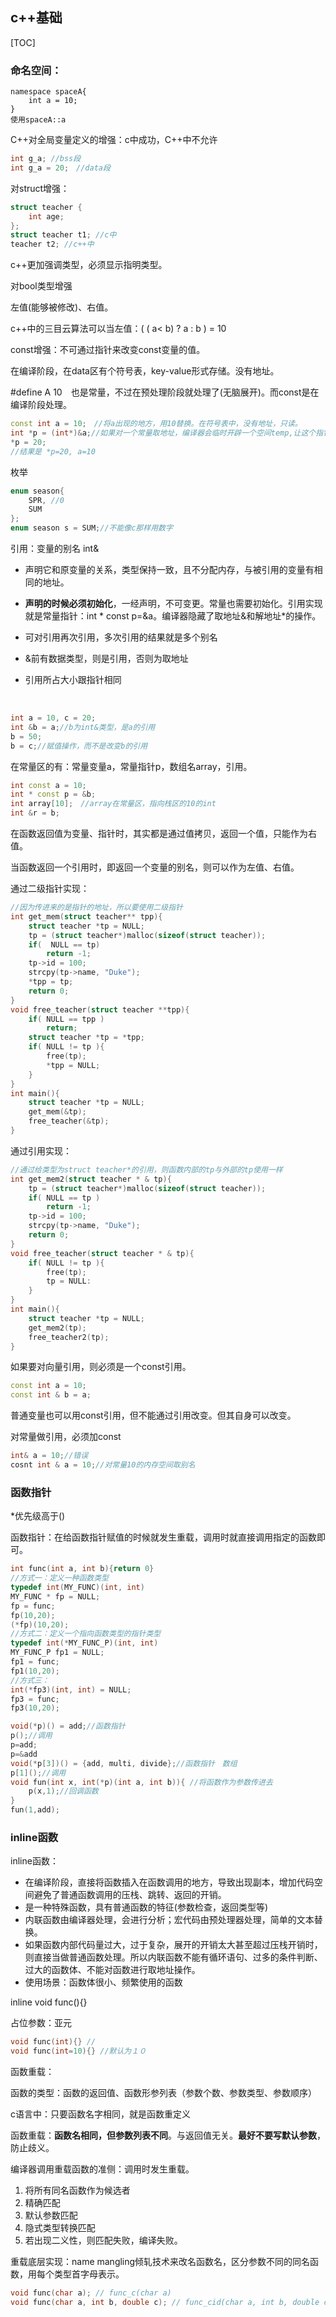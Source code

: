 ## c++基础

[TOC]

### 命名空间：

```c+
namespace spaceA{
    int a = 10;
}
使用spaceA::a
```

C++对全局变量定义的增强：c中成功，C++中不允许

```c
int g_a; //bss段
int g_a = 20;　//data段
```

对struct增强：

```c
struct teacher {
    int age;
};
struct teacher t1; //c中
teacher t2; //c++中
```

c++更加强调类型，必须显示指明类型。

对bool类型增强

左值(能够被修改)、右值。

c++中的三目云算法可以当左值：( ( a< b) ? a : b ) = 10

const增强：不可通过指针来改变const变量的值。

在编译阶段，在data区有个符号表，key-value形式存储。没有地址。

\#define A 10　也是常量，不过在预处理阶段就处理了(无脑展开)。而const是在编译阶段处理。

```c++
const int a = 10;　//将a出现的地方，用10替换。在符号表中，没有地址，只读。
int *p = (int*)&a;//如果对一个常量取地址，编译器会临时开辟一个空间temp,让这个指针指向这个临时空间。
*p = 20;
//结果是 *p=20, a=10
```

枚举

```c++
enum season{
    SPR, //0
    SUM
};
enum season s = SUM;//不能像c那样用数字
```

引用：变量的别名 int&

- 声明它和原变量的关系，类型保持一致，且不分配内存，与被引用的变量有相同的地址。

- **声明的时候必须初始化**，一经声明，不可变更。常量也需要初始化。引用实现就是常量指针：int * const p=&a。编译器隐藏了取地址&和解地址*的操作。

- 可对引用再次引用，多次引用的结果就是多个别名

- &前有数据类型，则是引用，否则为取地址

- 引用所占大小跟指针相同

  ​

```c++
int a = 10, c = 20;
int &b = a;//b为int&类型，是a的引用
b = 50;
b = c;//赋值操作，而不是改变b的引用
```

在常量区的有：常量变量a，常量指针p，数组名array，引用。

```c++
int const a = 10;
int * const p = &b;
int array[10];　//array在常量区，指向栈区的10的int
int &r = b;
```

在函数返回值为变量、指针时，其实都是通过值拷贝，返回一个值，只能作为右值。

当函数返回一个引用时，即返回一个变量的别名，则可以作为左值、右值。

通过二级指针实现：

```c++
//因为传进来的是指针的地址，所以要使用二级指针
int get_mem(struct teacher** tpp){
    struct teacher *tp = NULL;
    tp = (struct teacher*)malloc(sizeof(struct teacher));
    if(  NULL == tp)
        return -1;
    tp->id = 100;
    strcpy(tp->name, "Duke");
    *tpp = tp;
    return 0;
}
void free_teacher(struct teacher **tpp){
    if( NULL == tpp )
        return;
    struct teacher *tp = *tpp;
    if( NULL != tp ){
        free(tp);
        *tpp = NULL;
    }
}
int main(){
    struct teacher *tp = NULL;
    get_mem(&tp);
    free_teacher(&tp);
}
```

通过引用实现：

```c++
//通过给类型为struct teacher*的引用，则函数内部的tp与外部的tp使用一样
int get_mem2(struct teacher * & tp){
    tp = (struct teacher*)malloc(sizeof(struct teacher));
    if( NULL == tp )
        return -1;
    tp->id = 100;
    strcpy(tp->name, "Duke");
    return 0;
}
void free_teacher(struct teacher * & tp){
    if( NULL != tp ){
        free(tp);
        tp = NULL:
    }
}
int main(){
    struct teacher *tp = NULL;
    get_mem2(tp);
    free_teacher2(tp);
}
```

如果要对向量引用，则必须是一个const引用。

```c++
const int a = 10;
const int & b = a;
```

普通变量也可以用const引用，但不能通过引用改变。但其自身可以改变。

对常量做引用，必须加const

```c++
int& a = 10;//错误
cosnt int & a = 10;//对常量10的内存空间取别名
```

### 函数指针

*优先级高于()

函数指针：在给函数指针赋值的时候就发生重载，调用时就直接调用指定的函数即可。

```c++
int func(int a, int b){return 0}
//方式一：定义一种函数类型
typedef int(MY_FUNC)(int, int)
MY_FUNC * fp = NULL;
fp = func;
fp(10,20);
(*fp)(10,20);
//方式二：定义一个指向函数类型的指针类型
typedef int(*MY_FUNC_P)(int, int)
MY_FUNC_P fp1 = NULL;
fp1 = func;
fp1(10,20);
//方式三：
int(*fp3)(int, int) = NULL;
fp3 = func; 
fp3(10,20);
```

```c++
void(*p)() = add;//函数指针
p();//调用
p=add;
p=&add
void(*p[3])() = {add, multi, divide};//函数指针　数组
p[1]();//调用
void fun(int x, int(*p)(int a, int b)){ //将函数作为参数传进去
    p(x,1);//回调函数
}
fun(1,add);
```



### inline函数

inline函数：

- 在编译阶段，直接将函数插入在函数调用的地方，导致出现副本，增加代码空间避免了普通函数调用的压栈、跳转、返回的开销。
- 是一种特殊函数，具有普通函数的特征(参数检查，返回类型等)
- 内联函数由编译器处理，会进行分析；宏代码由预处理器处理，简单的文本替换。
- 如果函数内部代码量过大，过于复杂，展开的开销太大甚至超过压栈开销时，则直接当做普通函数处理。所以内联函数不能有循环语句、过多的条件判断、过大的函数体、不能对函数进行取地址操作。
- 使用场景：函数体很小、频繁使用的函数

inline void func(){}

占位参数：亚元

```c++
void func(int){} //
void func(int=10){} //默认为１０
```

函数重载：

函数的类型：函数的返回值、函数形参列表（参数个数、参数类型、参数顺序）

c语言中：只要函数名字相同，就是函数重定义

函数重载：**函数名相同，但参数列表不同**。与返回值无关。**最好不要写默认参数**，防止歧义。

编译器调用重载函数的准侧：调用时发生重载。

1. 将所有同名函数作为候选者
2. 精确匹配
3. 默认参数匹配
4. 隐式类型转换匹配
5. 若出现二义性，则匹配失败，编译失败。

重载底层实现：name mangling倾轧技术来改名函数名，区分参数不同的同名函数，用每个类型首字母表示。

```c++
void func(char a); // func_c(char a)
void func(char a, int b, double c); // func_cid(char a, int b, double c)
```



























